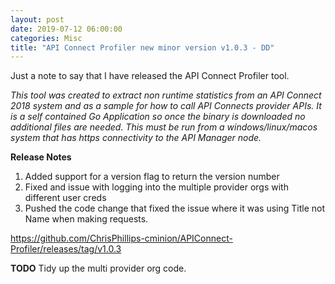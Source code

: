 ```yaml
---
layout: post
date: 2019-07-12 06:00:00
categories: Misc
title: "API Connect Profiler new minor version v1.0.3 - DD"
---
```

Just a note to say that I have released the API Connect Profiler tool.

*This tool was created to extract non runtime statistics from an API Connect 2018 system and as a sample for how to call API Connects provider APIs. It is a self contained Go Application so once the binary is downloaded no additional files are needed. This must be run from a windows/linux/macos system that has https connectivity to the API Manager node.*

**Release Notes**
1. Added support for a version flag to return the version number
2. Fixed and issue with logging into the multiple provider orgs with different user creds
3. Pushed the code change that fixed the issue where it was using Title not Name when making requests.

https://github.com/ChrisPhillips-cminion/APIConnect-Profiler/releases/tag/v1.0.3

**TODO**
Tidy up the multi provider org code.
